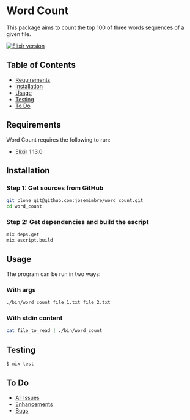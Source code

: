 Word Count
==========

This package aims to count the top 100 of three words sequences of a given file.

[![Elixir version][shield-elixir]](#)

[shield-elixir]: https://img.shields.io/badge/elixir-v1.13.0-blue.svg

Table of Contents
-----------------

  * [Requirements](#requirements)
  * [Installation](#installation)
  * [Usage](#usage)
  * [Testing](#testing)
  * [To Do](#to-do)

Requirements
------------

Word Count requires the following to run:

  * [Elixir][elixir] 1.13.0

[elixir]: https://elixir-lang.org/install.html


Installation
-----

### Step 1: Get sources from GitHub
```sh
git clone git@github.com:josemimbre/word_count.git
cd word_count
```

### Step 2: Get dependencies and build the escript
```sh
mix deps.get
mix escript.build
```

Usage
-----

The program can be run in two ways:

### With args
```sh
./bin/word_count file_1.txt file_2.txt
```

### With stdin content
```sh
cat file_to_read | ./bin/word_count
```

Testing
-----

```sh
$ mix test
```

To Do
-----

* [All Issues](https://github.com/josemimbre/word_count/issues)
* [Enhancements](https://github.com/josemimbre/word_count/issues?q=is%3Aissue+is%3Aopen+label%3Aenhancement)
* [Bugs](https://github.com/josemimbre/word_count/issues?q=is%3Aissue+is%3Aopen+label%3Abug)